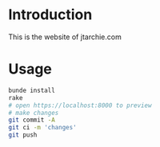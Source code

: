 # Introduction

This is the website of jtarchie.com

# Usage

```bash
bunde install
rake
# open https://localhost:8000 to preview
# make changes
git commit -A
git ci -m 'changes'
git push
```